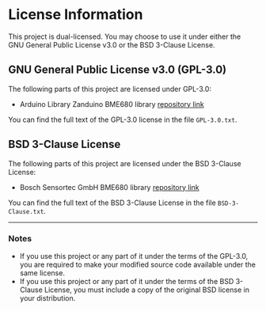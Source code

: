 # License Information

This project is dual-licensed. You may choose to use it under either the GNU General Public License v3.0 or the BSD 3-Clause License.

## GNU General Public License v3.0 (GPL-3.0)

The following parts of this project are licensed under GPL-3.0:

- Arduino Library Zanduino BME680 library [repository link](https://github.com/Zanduino/BME680/tree/master)

You can find the full text of the GPL-3.0 license in the file `GPL-3.0.txt`.

## BSD 3-Clause License

The following parts of this project are licensed under the BSD 3-Clause License:

- Bosch Sensortec GmbH BME680 library [repository link](https://github.com/boschsensortec/BME68x_SensorAPI)

You can find the full text of the BSD 3-Clause License in the file `BSD-3-Clause.txt`.

---

### Notes

- If you use this project or any part of it under the terms of the GPL-3.0, you are required to make your modified source code available under the same license.
- If you use this project or any part of it under the terms of the BSD 3-Clause License, you must include a copy of the original BSD license in your distribution.